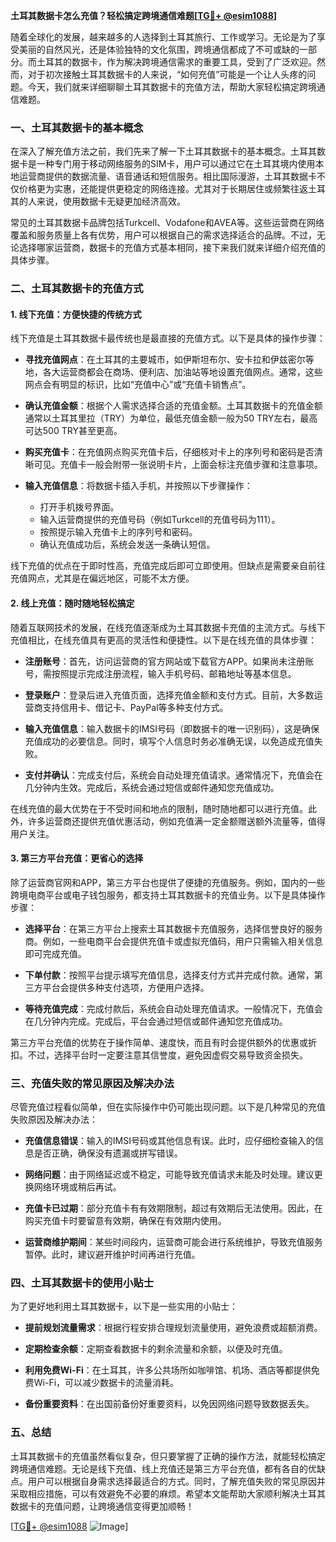 **土耳其数据卡怎么充值？轻松搞定跨境通信难题[[TG💪+ @esim1088](https://t.me/s/esim1088)]**

随着全球化的发展，越来越多的人选择到土耳其旅行、工作或学习。无论是为了享受美丽的自然风光，还是体验独特的文化氛围，跨境通信都成了不可或缺的一部分。而土耳其的数据卡，作为解决跨境通信需求的重要工具，受到了广泛欢迎。然而，对于初次接触土耳其数据卡的人来说，“如何充值”可能是一个让人头疼的问题。今天，我们就来详细聊聊土耳其数据卡的充值方法，帮助大家轻松搞定跨境通信难题。

### 一、土耳其数据卡的基本概念

在深入了解充值方法之前，我们先来了解一下土耳其数据卡的基本概念。土耳其数据卡是一种专门用于移动网络服务的SIM卡，用户可以通过它在土耳其境内使用本地运营商提供的数据流量、语音通话和短信服务。相比国际漫游，土耳其数据卡不仅价格更为实惠，还能提供更稳定的网络连接。尤其对于长期居住或频繁往返土耳其的人来说，使用数据卡无疑更加经济高效。

常见的土耳其数据卡品牌包括Turkcell、Vodafone和AVEA等。这些运营商在网络覆盖和服务质量上各有优势，用户可以根据自己的需求选择适合的品牌。不过，无论选择哪家运营商，数据卡的充值方式基本相同，接下来我们就来详细介绍充值的具体步骤。

### 二、土耳其数据卡的充值方式

#### 1. **线下充值：方便快捷的传统方式**

线下充值是土耳其数据卡最传统也是最直接的充值方式。以下是具体的操作步骤：

- **寻找充值网点**：在土耳其的主要城市，如伊斯坦布尔、安卡拉和伊兹密尔等地，各大运营商都会在商场、便利店、加油站等地设置充值网点。通常，这些网点会有明显的标识，比如“充值中心”或“充值卡销售点”。

- **确认充值金额**：根据个人需求选择合适的充值金额。土耳其数据卡的充值金额通常以土耳其里拉（TRY）为单位，最低充值金额一般为50 TRY左右，最高可达500 TRY甚至更高。

- **购买充值卡**：在充值网点购买充值卡后，仔细核对卡上的序列号和密码是否清晰可见。充值卡一般会附带一张说明卡片，上面会标注充值步骤和注意事项。

- **输入充值信息**：将数据卡插入手机，并按照以下步骤操作：
  - 打开手机拨号界面。
  - 输入运营商提供的充值号码（例如Turkcell的充值号码为111）。
  - 按照提示输入充值卡上的序列号和密码。
  - 确认充值成功后，系统会发送一条确认短信。

线下充值的优点在于即时性高，充值完成后即可立即使用。但缺点是需要亲自前往充值网点，尤其是在偏远地区，可能不太方便。

#### 2. **线上充值：随时随地轻松搞定**

随着互联网技术的发展，在线充值逐渐成为土耳其数据卡充值的主流方式。与线下充值相比，在线充值具有更高的灵活性和便捷性。以下是在线充值的具体步骤：

- **注册账号**：首先，访问运营商的官方网站或下载官方APP。如果尚未注册账号，需按照提示完成注册流程，输入手机号码、邮箱地址等基本信息。

- **登录账户**：登录后进入充值页面，选择充值金额和支付方式。目前，大多数运营商支持信用卡、借记卡、PayPal等多种支付方式。

- **输入充值信息**：输入数据卡的IMSI号码（即数据卡的唯一识别码），这是确保充值成功的必要信息。同时，填写个人信息时务必准确无误，以免造成充值失败。

- **支付并确认**：完成支付后，系统会自动处理充值请求。通常情况下，充值会在几分钟内生效。完成后，系统会通过短信或邮件通知您充值成功。

在线充值的最大优势在于不受时间和地点的限制，随时随地都可以进行充值。此外，许多运营商还提供充值优惠活动，例如充值满一定金额赠送额外流量等，值得用户关注。

#### 3. **第三方平台充值：更省心的选择**

除了运营商官网和APP，第三方平台也提供了便捷的充值服务。例如，国内的一些跨境电商平台或电子钱包服务，都支持土耳其数据卡的充值业务。以下是具体操作步骤：

- **选择平台**：在第三方平台上搜索土耳其数据卡充值服务，选择信誉良好的服务商。例如，一些电商平台会提供充值卡或虚拟充值码，用户只需输入相关信息即可完成充值。

- **下单付款**：按照平台提示填写充值信息，选择支付方式并完成付款。通常，第三方平台会提供多种支付选项，方便用户选择。

- **等待充值完成**：完成付款后，系统会自动处理充值请求。一般情况下，充值会在几分钟内完成。完成后，平台会通过短信或邮件通知您充值成功。

第三方平台充值的优势在于操作简单、速度快，而且有时会提供额外的优惠或折扣。不过，选择平台时一定要注意其信誉度，避免因虚假交易导致资金损失。

### 三、充值失败的常见原因及解决办法

尽管充值过程看似简单，但在实际操作中仍可能出现问题。以下是几种常见的充值失败原因及解决办法：

- **充值信息错误**：输入的IMSI号码或其他信息有误。此时，应仔细检查输入的信息是否正确，确保没有遗漏或拼写错误。

- **网络问题**：由于网络延迟或不稳定，可能导致充值请求未能及时处理。建议更换网络环境或稍后再试。

- **充值卡已过期**：部分充值卡有有效期限制，超过有效期后无法使用。因此，在购买充值卡时要留意有效期，确保在有效期内使用。

- **运营商维护期间**：某些时间段内，运营商可能会进行系统维护，导致充值服务暂停。此时，建议避开维护时间再进行充值。

### 四、土耳其数据卡的使用小贴士

为了更好地利用土耳其数据卡，以下是一些实用的小贴士：

- **提前规划流量需求**：根据行程安排合理规划流量使用，避免浪费或超额消费。

- **定期检查余额**：定期查看数据卡的剩余流量和余额，以便及时充值。

- **利用免费Wi-Fi**：在土耳其，许多公共场所如咖啡馆、机场、酒店等都提供免费Wi-Fi，可以减少数据卡的流量消耗。

- **备份重要资料**：在出国前备份好重要资料，以免因网络问题导致数据丢失。

### 五、总结

土耳其数据卡的充值虽然看似复杂，但只要掌握了正确的操作方法，就能轻松搞定跨境通信难题。无论是线下充值、线上充值还是第三方平台充值，都有各自的优缺点。用户可以根据自身需求选择最适合的方式。同时，了解充值失败的常见原因并采取相应措施，可以有效避免不必要的麻烦。希望本文能帮助大家顺利解决土耳其数据卡的充值问题，让跨境通信变得更加顺畅！

[[TG💪+ @esim1088](https://t.me/s/esim1088) ![Image](https://i.postimg.cc/4NQfJmqS/Snipaste-2025-05-13-00-14-12.png)]